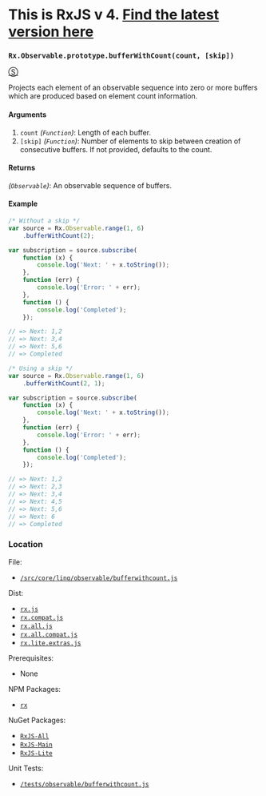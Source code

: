 # This is RxJS v 4. [Find the latest version here](https://github.com/reactivex/rxjs)
### `Rx.Observable.prototype.bufferWithCount(count, [skip])`
[&#x24C8;](https://github.com/Reactive-Extensions/RxJS/blob/master/src/core/linq/observable/bufferwithcount.js)

Projects each element of an observable sequence into zero or more buffers which are produced based on element count information.

#### Arguments
1. `count` *(`Function`)*: Length of each buffer.
2. `[skip]` *(`Function`)*: Number of elements to skip between creation of consecutive buffers. If not provided, defaults to the count.

#### Returns
*(`Observable`)*: An observable sequence of buffers.

#### Example
```js
/* Without a skip */
var source = Rx.Observable.range(1, 6)
    .bufferWithCount(2);

var subscription = source.subscribe(
    function (x) {
        console.log('Next: ' + x.toString());
    },
    function (err) {
        console.log('Error: ' + err);
    },
    function () {
        console.log('Completed');
    });

// => Next: 1,2
// => Next: 3,4
// => Next: 5,6
// => Completed

/* Using a skip */
var source = Rx.Observable.range(1, 6)
    .bufferWithCount(2, 1);

var subscription = source.subscribe(
    function (x) {
        console.log('Next: ' + x.toString());
    },
    function (err) {
        console.log('Error: ' + err);
    },
    function () {
        console.log('Completed');
    });

// => Next: 1,2
// => Next: 2,3
// => Next: 3,4
// => Next: 4,5
// => Next: 5,6
// => Next: 6
// => Completed
```
### Location

File:
- [`/src/core/linq/observable/bufferwithcount.js`](https://github.com/Reactive-Extensions/RxJS/blob/master/src/core/linq/observable/bufferwithcount.js)

Dist:
- [`rx.js`](https://github.com/Reactive-Extensions/RxJS/blob/master/dist/rx.js)
- [`rx.compat.js`](https://github.com/Reactive-Extensions/RxJS/blob/master/dist/rx.compat.js)
- [`rx.all.js`](https://github.com/Reactive-Extensions/RxJS/blob/master/dist/rx.all.js)
- [`rx.all.compat.js`](https://github.com/Reactive-Extensions/RxJS/blob/master/dist/rx.all.compat.js)
- [`rx.lite.extras.js`](https://github.com/Reactive-Extensions/RxJS/blob/master/dist/rx.lite.extras.js)

Prerequisites:
- None

NPM Packages:
- [`rx`](https://www.npmjs.org/package/rx)

NuGet Packages:
- [`RxJS-All`](http://www.nuget.org/packages/RxJS-All/)
- [`RxJS-Main`](http://www.nuget.org/packages/RxJS-Main/)
- [`RxJS-Lite`](http://www.nuget.org/packages/RxJS-Lite/)

Unit Tests:
- [`/tests/observable/bufferwithcount.js`](https://github.com/Reactive-Extensions/RxJS/blob/master/tests/observable/bufferwithcount.js)

